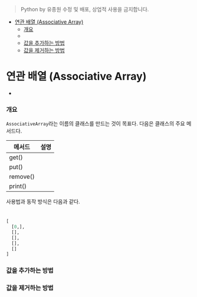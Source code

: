 > Python by 유종원
> 수정 및 배포, 상업적 사용을 금지합니다.

<!-- @import "[TOC]" {cmd="toc" depthFrom=1 depthTo=6 orderedList=false} -->

<!-- code_chunk_output -->

- [연관 배열 (Associative Array)](#연관-배열-associative-array)
    - [개요](#개요)
    - [](#)
    - [값을 추가하는 방법](#값을-추가하는-방법)
    - [값을 제거하는 방법](#값을-제거하는-방법)

<!-- /code_chunk_output -->

# 연관 배열 (Associative Array)
-

### 개요
`AssociativeArray`라는 이름의 클래스를 만드는 것이 목표다. 다음은 클래스의 주요 메서드다.

|메서드|설명|
|-|-|
|get()||
|put()||
|remove()||
|print()||

사용법과 동작 방식은 다음과 같다.
```py

```

###
```py
[
  [0,],
  [],
  [],
  [],
  []
]
```

### 값을 추가하는 방법


### 값을 제거하는 방법
